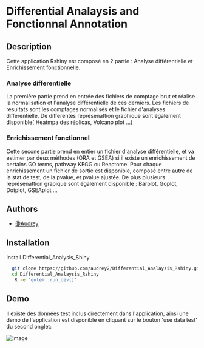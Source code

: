 
# Differential Analaysis and Fonctionnal Annotation
## Description
Cette application Rshiny est composé en 2 partie : Analyse différentielle et Enrichissement fonctionnelle. 
### Analyse differentielle
La première partie prend en entrée des fichiers de comptage brut et réalise la normalisation et l'analyse différentielle de ces derniers.
Les fichiers de résultats sont les comptages normalisés et le fichier d'analyses différentielle. De differentes représenattion graphique sont également disponible( Heatmpa des réplicas, Volcano plot ...)
### Enrichissement fonctionnel
Cette secone partie prend en entier un fichier d'analyse différentielle, et va estimer par deux méthodes (ORA et GSEA) si il existe un enrichissement de certains GO terms, pathway KEGG ou Reactome. Pour chaque enrichissement un fichier de sortie est disponible, composé entre autre de la stat de test, de la pvalue, et pvalue ajustée. De plus plusieurs représenattion grapique sont également disponible : Barplot, Goplot, Dotplot, GSEAplot ...


## Authors

- [@Audrey](https://www.github.com/audrey2)


## Installation

Install Differential_Analysis_Shiny

```bash
  git clone https://github.com/audrey2/Differential_Analaysis_Rshiny.git
  cd Differential_Analaysis_Rshiny
   R -e 'golem::run_dev()'
```
    
## Demo

Il existe des données test inclus directement dans l'application, ainsi une demo de l'application est disponible en cliquant sur le bouton 'use data test' du second onglet:


![image](https://github.com/audrey2/Differential_Analaysis_Rshiny/main/Data_test_DAFE.png?raw=true)


